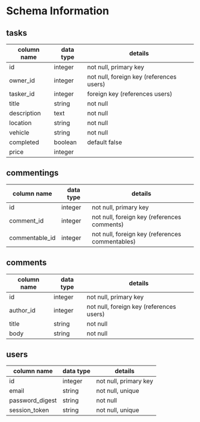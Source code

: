 # Schema Information

## tasks
column name | data type | details
------------|-----------|-----------------------
id          | integer   | not null, primary key
owner_id    | integer   | not null, foreign key (references users)
tasker_id   | integer   | foreign key (references users)
title       | string    | not null
description | text      | not null
location    | string    | not null
vehicle     | string    | not null
completed   | boolean   | default false
price       | integer   |

## commentings
column name | data type | details
------------|-----------|-----------------------
id          | integer   | not null, primary key
comment_id  | integer   | not null, foreign key (references comments)
commentable_id|integer  | not null, foreign key (references commentables)

## comments
column name | data type | details
------------|-----------|-----------------------
id          | integer   | not null, primary key
author_id   | integer   | not null, foreign key (references users)
title       | string    | not null
body        | string    | not null

## users
column name     | data type | details
----------------|-----------|-----------------------
id              | integer   | not null, primary key
email           | string    | not null, unique
password_digest | string    | not null
session_token   | string    | not null, unique
